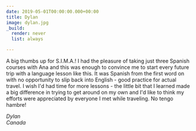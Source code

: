 ```yaml
---
date: 2019-05-01T00:00:00.000+00:00
title: Dylan
image: dylan.jpg
_build:
  render: never
  list: always

---
```

A big thumbs up for S.I.M.A.! I had the pleasure of taking just three Spanish courses with Ana and this was enough to convince me to start every future trip with a language lesson like this. It was Spanish from the first word on with no opportunity to slip back into English - good practice for actual travel. I wish I'd had time for more lessons - the little bit that I learned made a big difference in trying to get around on my own and I'd like to think my efforts were appreciated by everyone I met while traveling. No tengo hambre!

_Dylan_\
_Canada_
